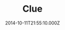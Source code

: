 ---
title: "Clue"
year: 1985
date: 2014-10-11T21:55:10.000Z
permalink: /almanac/movies/2014-10-11-clue/index.html
link: https://letterboxd.com/rknightuk/film/clue/
rating: 3
---